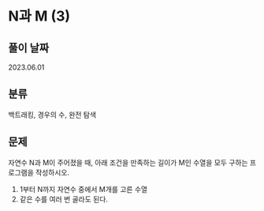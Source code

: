# N과 M (3)

## 풀이 날짜
2023.06.01

## 분류
백트래킹, 경우의 수, 완전 탐색

## 문제
자연수 N과 M이 주어졌을 때, 아래 조건을 만족하는 길이가 M인 수열을 모두 구하는 프로그램을 작성하시오.

1. 1부터 N까지 자연수 중에서 M개를 고른 수열
2. 같은 수를 여러 번 골라도 된다.